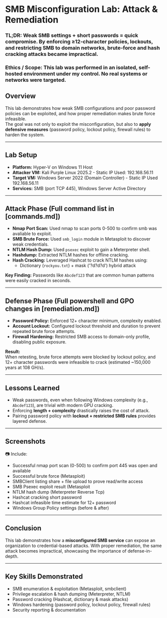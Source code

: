 # SMB Misconfiguration Lab: Attack & Remediation
### TL;DR: Weak SMB settings + short passwords = quick compromise. By enforcing ≥12-character policies, lockouts, and restricting SMB to domain networks, brute-force and hash cracking attacks became impractical.

### Ethics / Scope: This lab was performed in an isolated, self-hosted environment under my control. No real systems or networks were targeted.
## Overview
This lab demonstrates how weak SMB configurations and poor password policies can be exploited, and how proper remediation makes brute force infeasible.  
The goal was not only to exploit the misconfiguration, but also to **apply defensive measures** (password policy, lockout policy, firewall rules) to harden the system.

---

## Lab Setup
- **Platform:** Hyper-V on Windows 11 Host 
- **Attacker VM:** Kali Purple Linux 2025.2 - Static IP Used: 192.168.56.11 
- **Target VM:** Windows Server 2022 (Domain Controller) - Static IP Used 192.168.56.11 
- **Services:** SMB (port TCP 445), Windows Server Active Directory  

---

## Attack Phase (Full command list in [commands.md])
- **Nmap Port Scan:** Used nmap to scan ports 0-500 to confirm smb was avaliable to exploit.
- **SMB Brute Force:** Used `smb_login` module in Metasploit to discover weak credentials.
- **NTLM Hash Dump:** Used `psexec` exploit to gain a Meterpreter shell.
- **Hashdump:** Extracted NTLM hashes for offline cracking.
- **Hash Cracking:** Leveraged Hashcat to crack NTLM hashes using:
  - Dictionary (`rockyou.txt`) + mask ('?d?d?d') hybrid attack

**Key Finding:** Passwords like `Abcdef123` that are common human patterns were easily cracked in seconds.

---

## Defense Phase (Full powershell and GPO changes in [remediation.md])
- **Password Policy:** Enforced 12+ character minimum, complexity enabled.  
- **Account Lockout:** Configured lockout threshold and duration to prevent repeated brute force attempts.  
- **Firewall Hardening:** Restricted SMB access to domain-only profile, disabling public exposure.  

**Result:**  
When retesting, brute force attempts were blocked by lockout policy, and 12+ character passwords were infeasible to crack (estimated ~150,000 years at 108 GH/s).

---

## Lessons Learned
- Weak passwords, even when following Windows complexity (e.g., `Abcdef123`), are trivial with modern GPU cracking.  
- Enforcing **length + complexity** drastically raises the cost of attack.  
- Pairing password policy with **lockout + restricted SMB rules** provides layered defense.

---

## Screenshots
📷 Include:
- Successful nmap port scan (0-500) to confirm port 445 was open and available 
- Successful brute force (Metasploit)
- SMBClient listing share + file upload to prove read/write access
- SMB Psexec exploit result (Metasploit
- NTLM hash dump (Meterpreter Reverse Tcp)
- Hashcat cracking short password  
- Hashcat infeasible time estimate for 12+ password  
- Windows Group Policy settings (before & after)

---

## Conclusion
This lab demonstrates how a **misconfigured SMB service** can expose an organization to credential-based attacks. With proper remediation, the same attack becomes impractical, showcasing the importance of defense-in-depth.

---

## Key Skills Demonstrated
- SMB enumeration & exploitation (Metasploit, smbclient)
- Privilege escalation & hash dumping (Meterpreter, NTLM)
- Password cracking (Hashcat, dictionary & mask attacks)
- Windows hardening (password policy, lockout policy, firewall rules)
- Security reporting & documentation
